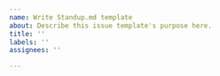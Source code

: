 ```yaml
---
name: Write Standup.md template
about: Describe this issue template's purpose here.
title: ''
labels: ''
assignees: ''

---
```



